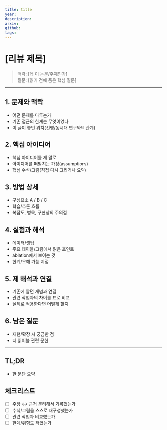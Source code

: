 ```yaml
---
title: title
year:
description:
arxiv:
github:
tags:
---
```


# [리뷰 제목]

> 맥락: [왜 이 논문/주제인가]  
> 질문: [읽기 전에 품은 핵심 질문]

---

## 1. 문제와 맥락
- 어떤 문제를 다루는가
- 기존 접근의 한계는 무엇이었나
- 이 글이 놓인 위치(선행/동시대 연구와의 관계)

## 2. 핵심 아이디어
- 핵심 아이디어를 제 말로
- 아이디어를 떠받치는 가정(assumptions)
- 핵심 수식/그림(직접 다시 그리거나 요약)

## 3. 방법 상세
- 구성요소 A / B / C
- 학습/추론 흐름
- 복잡도, 병목, 구현상의 주의점

## 4. 실험과 해석
- 데이터/셋업
- 주요 테이블/그림에서 읽은 포인트
- ablation에서 보이는 것
- 한계/오해 가능 지점

## 5. 제 해석과 연결
- 기존에 알던 개념과 연결
- 관련 작업과의 차이를 표로 비교
- 실제로 적용한다면 어떻게 할지

## 6. 남은 질문
- 재현/확장 시 궁금한 점
- 더 읽어볼 관련 문헌

---

## TL;DR
- 한 문단 요약

## 체크리스트
- [ ] 주장 ↔ 근거 분리해서 기록했는가
- [ ] 수식/그림을 스스로 재구성했는가
- [ ] 관련 작업과 비교했는가
- [ ] 한계/위험도 적었는가
